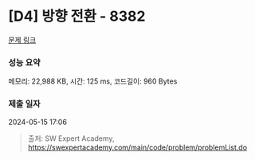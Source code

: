 # [D4] 방향 전환 - 8382 

[문제 링크](https://swexpertacademy.com/main/code/problem/problemDetail.do?contestProbId=AWyNQrCahHcDFAVP) 

### 성능 요약

메모리: 22,988 KB, 시간: 125 ms, 코드길이: 960 Bytes

### 제출 일자

2024-05-15 17:06



> 출처: SW Expert Academy, https://swexpertacademy.com/main/code/problem/problemList.do